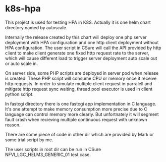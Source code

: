 # k8s-hpa

This project is used for testing HPA in K8S. Actually it is one helm chart directory named by autoscale. 

Internally the release created by this chart will deploy one php server deployment with HPA configuration and one http client deployment without HPA configuration. The user script in CSure will call the API provided by http client to make client generate one fixed http request rate to the server, which will cause different load to trigger server deployment auto scale out or auto scale in.

On server side, some PHP scripts are deployed in server pod when release is created. These PHP script will consume CPU or memory once it receive http requests. In order to simulate multiple client request in parralell and mitigate http request sync waiting, thread pool executor is used in client python script.

In fastcgi directory there is one fastcgi app implementation in C language. It's one attempt to make memory consumption more precise due to C language can control memory more clearly. But unfortnately it will segment fault crash when recieving multiple continuous request with unknown reason. 

There are some piece of code in other dir which are provided by Mark or some trial script by me.

The user scripts in root dir can be run in CSure NFVI_LGC_HELM3_GENERIC_01 test case.